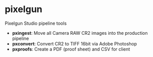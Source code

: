 # pixelgun
 Pixelgun Studio pipeline tools

+ __pxingest__:  Move all Camera RAW CR2 images into the production pipeline
+ __pxconvert__: Convert CR2 to TIFF 16bit via Adobe Photoshop
+ __pxproofs__:  Create a PDF (proof sheet) and CSV for client
